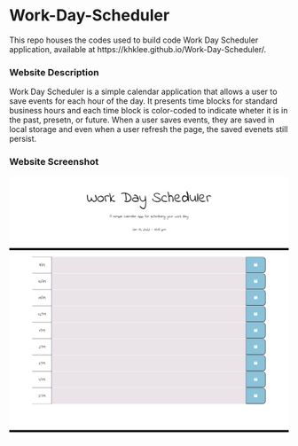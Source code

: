 <h1>Work-Day-Scheduler</h1>
    <p>This repo houses the codes used to build code Work Day Scheduler application, available at https://khklee.github.io/Work-Day-Scheduler/. </p>
<h3>Website Description</h3>
    <p>Work Day Scheduler is a simple calendar application that allows a user to save events for each hour of the day. It presents time blocks for standard business hours and each time block is color-coded to indicate wheter it is in the past, presetn, or future. When a user saves events, they are saved in local storage and even when a user refresh the page, the saved evenets still persist.</p>
<h3>Website Screenshot</h3>
    <img src="./assets/images/screenshot.png"/>